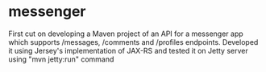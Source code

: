 # messenger
First cut on developing a Maven project of an API for a messenger app which supports /messages, /comments and /profiles endpoints. Developed it using Jersey's implementation of JAX-RS and tested it on Jetty server using "mvn jetty:run" command

